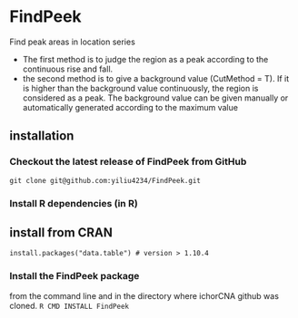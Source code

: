 # FindPeek
Find peak areas in location series  
* The first method is to judge the region as a peak according to the continuous rise and fall.  
* the second method is to give a background value (CutMethod = T). If it is higher than the background
 value continuously, the region is considered as a peak. The background value can be given manually or 
 automatically generated according to the maximum value 
## installation
### Checkout the latest release of FindPeek from GitHub
```git clone git@github.com:yiliu4234/FindPeek.git```
### Install R dependencies (in R)
 ## install from CRAN
 ```install.packages("data.table") # version > 1.10.4```

### Install the FindPeek package
from the command line and in the directory where ichorCNA github was cloned.
```R CMD INSTALL FindPeek ```

